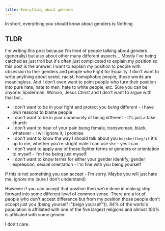 ```yaml
---
title: Everything about genders
---
```


In short, everything you should know about genders is Nothing

TLDR
----

I'm writing this post because I'm tired of people talking about genders (generally) but also about other many different aspects...
Mostly I've being catched as just troll but it's often just complicated to explain my position so this post is the answer.
I want to explain my position to people with obsession to ther genders and people who Fight for Equality.
I don't want to write anything about sexist, racist, homophobic people, those words are meaningless.
And I don't even want to point people who turn their position into pure hate, hate to men, hate to white people, etc.
Sure you can be anyone: Spiderman, Woman, Jesus Christ and I don't want to argue with that but...

 - I don't want to be in your fight and protect you being different - I have own reasons to blame people
 - I don't want to be in your community of being different - It's just a fake church
 - I don't want to hear of your pain being female, transwoman, black, whatever - I will ignore it, I promise
 - I don't want to know the way I should talk about you `he/she/they/it` it's up to me, whether you're stright male I can use `she` - yes I can
 - I don't want to apply any of those fighter terms or genders or orientation to myself - I'm fine being just myself
 - I don't want to know terms for either your gender identify, gender expression, sexual orientation - I'm fine with you being yourself

If this is not something you can accept - I'm sorry. Maybe you will just hate me, ignore me (sure I don't understand)

However if you can accept that position then we're done in making step forward into some different level of common sense.
There are a lot of people who don't accept difference but from my position those people don't accept just you (being yourself ("beign yourself")).
84% of the world's population is affiliated with one of the five largest religions and almost 100% is affiliated with some gender.

I don't care.
